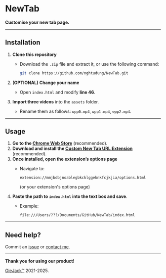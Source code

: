 # NewTab  

**Customise your new tab page.**  

---  

## Installation  

1. **Clone this repository**  
   - Download the `.zip` file and extract it, or use the following command:

     ```bash
     git clone https://github.com/nghtudung/NewTab.git
     ```

2. **(OPTIONAL) Change your name**  
   - Open `index.html` and modify **line 46**.  
3. **Import three videos** into the `assets` folder.  
   - Rename them as follows: `wpp0.mp4`, `wpp1.mp4`, `wpp2.mp4`.

---  

## Usage  

1. **Go to the [Chrome Web Store](https://chromewebstore.google.com/)** (recommended).  
2. **Download and install the [Custom New Tab URL Extension](https://chromewebstore.google.com/detail/custom-new-tab-url/mmjbdbjnoablegbkcklggeknkfcjkjia)** (recommended).  
3. **Once installed, open the extension’s options page**  
   - Navigate to:

     ```
     extension://mmjbdbjnoablegbkcklggeknkfcjkjia/options.html
     ```

     (or your extension's options page)
4. **Paste the path to `index.html` into the text box and save**.  
   - Example:  

     ```
     file:///Users/???/Documents/GitHub/NewTab/index.html
     ```

---  

## Need help?

Commit an [issue](https://github.com/nghtudung/NewTab/issues) or [contact me](https://github.com/nghtudung).

---

**Thank you for using our product!**  

[GieJack™](https://www.youtube.com/watch?v=dQw4w9WgXcQ) 2021-2025.